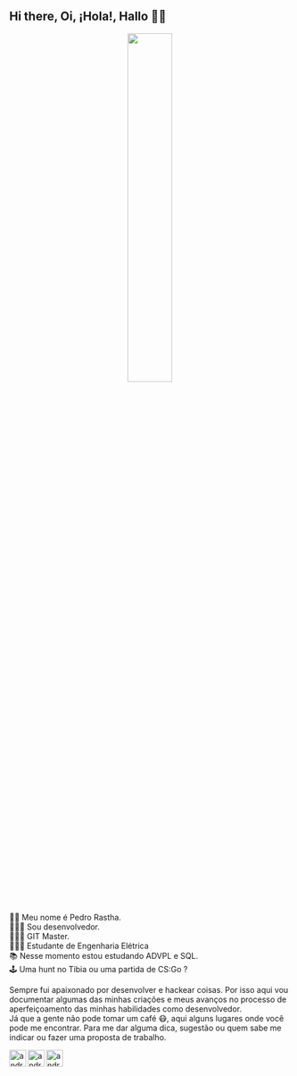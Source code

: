 <h2 class="code-line" data-line-start=0 data-line-end=1 ><a id="Hi_there_Oi_Hola_Hallo__0"></a>Hi there, Oi, ¡Hola!, Hallo 👋🏾</h2>

<p align="center">
  <img src="https://iili.io/dK8Whl.png" width="40%">
</p>

<p class="has-line-data" data-line-start="5" data-line-end="10">👦🏾 Meu nome é Pedro Rastha.<br>
🧑🏾‍💻 Sou desenvolvedor.<br>
🧑🏾‍💻 GIT Master.<br>
🧑🏾‍🔬 Estudante de Engenharia Elétrica<br>
📚 Nesse momento estou estudando ADVPL e SQL.<br>
🕹️ Uma hunt no Tibia ou uma partida de CS:Go ?</p>
<p class="has-line-data" data-line-start="11" data-line-end="13">Sempre fui apaixonado por desenvolver e hackear coisas. Por isso aqui vou documentar algumas das minhas criações e meus avanços no processo de aperfeiçoamento das minhas habilidades como desenvolvedor.<br>
Já que a gente não pode tomar um café 😷, aqui alguns lugares onde você pode me encontrar. Para me dar alguma dica, sugestão ou quem sabe me indicar ou fazer uma proposta de trabalho.</p>

<p><a href="https://twitter.com/pedrorastha" rel="nofollow"><img align="left" alt="andreia | Twitter" width="30px" src="https://camo.githubusercontent.com/eacc870029bca30353239d9d629076ba4c18de75/68747470733a2f2f63646e2e6a7364656c6976722e6e65742f6e706d2f73696d706c652d69636f6e734076332f69636f6e732f747769747465722e737667" data-canonical-src="https://cdn.jsdelivr.net/npm/simple-icons@v3/icons/twitter.svg" style="max-width:100%;"></a>
<a href="https://linkedin.com/in/pedrorastha" rel="nofollow"><img align="left" alt="andreia | LinkedIn" width="30px" src="https://camo.githubusercontent.com/b65faae8871ebbdb99790f2644ea7f3c89800b0c/68747470733a2f2f63646e2e6a7364656c6976722e6e65742f6e706d2f73696d706c652d69636f6e734076332f69636f6e732f6c696e6b6564696e2e737667" data-canonical-src="https://cdn.jsdelivr.net/npm/simple-icons@v3/icons/linkedin.svg" style="max-width:100%;"></a>
<a href="https://instagram.com/pedrorastha" rel="nofollow"><img align="left" alt="andreia | Instagram" width="30px" src="https://camo.githubusercontent.com/8ea1156d8ac160172cbef7a54a19bad16a73ebe4/68747470733a2f2f63646e2e6a7364656c6976722e6e65742f6e706d2f73696d706c652d69636f6e734076332f69636f6e732f696e7374616772616d2e737667" data-canonical-src="https://cdn.jsdelivr.net/npm/simple-icons@v3/icons/instagram.svg" style="max-width:100%;"></a></p>

